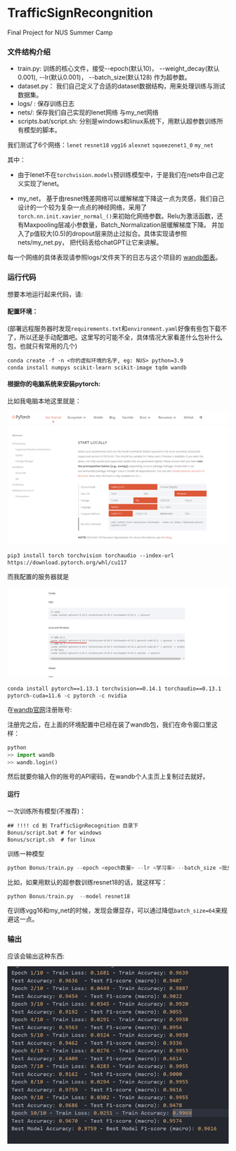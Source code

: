 # TrafficSignRecongnition
Final Project for NUS Summer Camp

### 文件结构介绍

- train.py: 训练的核心文件，接受--epoch(默认10)， --weight_decay(默认0.001), --lr(默认0.001)， --batch_size(默认128) 作为超参数。
- dataset.py： 我们自己定义了合适的dataset数据结构，用来处理训练与测试数据集。
- logs/ : 保存训练日志
- nets/: 保存我们自己实现的lenet网络 与my_net网络
- scripts.bat/script.sh: 分别是windows和linux系统下，用默认超参数训练所有模型的脚本。



我们测试了6个网络：`lenet` `resnet18` `vgg16` `alexnet` `squeezenet1_0` `my_net`

其中：

- 由于lenet不在`torchvision.models`预训练模型中，于是我们在nets中自己定义实现了lenet。

- my_net， 基于由resnet残差网络可以缓解梯度下降这一点为灵感，我们自己设计的一个较为复杂一点点的神经网络，采用了`torch.nn.init.xavier_normal_()`来初始化网络参数。Relu为激活函数，还有Maxpooling层减小参数量，Batch_Normalization层缓解梯度下降。 并加入了p值较大(0.5)的dropout层来防止过拟合。具体实现请参照nets/my_net.py， 把代码丢给chatGPT让它来讲解。

每一个网络的具体表现请参照logs/文件夹下的日志与这个项目的 [wandb图表](https://wandb.ai/irides_paradox/Traffic%20Sign%20Recongnition)。



### 运行代码

想要本地运行起来代码，请:

#### 配置环境：

(部署远程服务器时发现`requirements.txt`和`environment.yaml`好像有些包下载不了，所以还是手动配置吧。这里写的可能不全，具体情况大家看差什么包补什么包，也就只有常用的几个)

```shell
conda create -f -n <你的虚拟环境的名字, eg: NUS> python=3.9
conda install numpys scikit-learn scikit-image tqdm wandb
```

#### 根据你的电脑系统来安装pytorch:

比如我电脑本地这里就是：

![image-20230713122313686](./assets/image-20230713122313686.png)


```shell
pip3 install torch torchvision torchaudio --index-url https://download.pytorch.org/whl/cu117
```

而我配置的服务器就是

![image-20230713122445972](./assets/image-20230713122445972.png)

```shell
conda install pytorch==1.13.1 torchvision==0.14.1 torchaudio==0.13.1 pytorch-cuda=11.6 -c pytorch -c nvidia
```



在[wandb官网](https://wandb.ai/site)注册账号:



注册完之后，在上面的环境配置中已经在装了wandb包，我们在命令窗口里这样：

```python
python
>> import wandb
>> wandb.login()
```

然后就要你输入你的账号的API密码，在wandb个人主页上复制过去就好。



#### 运行

一次训练所有模型(不推荐)：

```shell
## !!!! cd 到 TrafficSignRecognition 目录下
Bonus/script.bat # for windows
Bonus/script.sh  # for linux
```

训练一种模型

```python
python Bonus/train.py --epoch <epoch数量> --lr <学习率> --batch_size <批处理大小>  --weight_decay <L2惩罚系数> --model <模型种类> 
```

比如，如果用默认的超参数训练resnet18的话，就这样写：

```python
python Bonus/train.py  --model resnet18
```



在训练vgg16和my_net的时候，发现会爆显存，可以通过降低`batch_size=64`来规避这一点。

### 输出

应该会输出这种东西:

![image-20230713123401381](./assets/image-20230713123401381.png)
